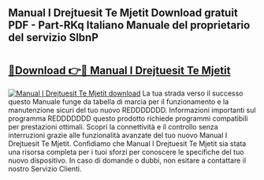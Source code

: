 ## Manual I Drejtuesit Te Mjetit Download gratuit PDF - Part-RKq Italiano Manuale del proprietario del servizio SlbnP

# <h2><a href="http://df9uvj9.blite.top/?on=Manual+I+Drejtuesit+Te+Mjetit">🔗Download 👉🔴 Manual I Drejtuesit Te Mjetit</a></h2>

[![Manual I Drejtuesit Te Mjetit download](https://i.imgur.com/lujVjoI.png)](http://df9uvj9.blite.top/?on=Manual+I+Drejtuesit+Te+Mjetit)
La tua strada verso il successo questo Manuale funge da tabella di marcia per il funzionamento e la manutenzione sicuri del tuo nuovo REDDDDDDD. Informazioni importanti sul programma REDDDDDDD questo prodotto richiede programmi compatibili per prestazioni ottimali. Scopri la connettività e il controllo senza interruzioni grazie alle funzionalità avanzate del tuo nuovo Manual I Drejtuesit Te Mjetit. Confidiamo che Manual I Drejtuesit Te Mjetit sia stata una risorsa completa per i tuoi sforzi per conoscere le specifiche del tuo nuovo dispositivo. In caso di domande o dubbi, non esitare a contattare il nostro Servizio Clienti.
